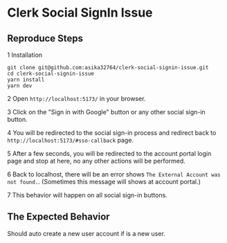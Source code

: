 # Clerk Social SignIn Issue

## Reproduce Steps

1 Installation

```shell
git clone git@github.com:asika32764/clerk-social-signin-issue.git
cd clerk-social-signin-issue
yarn install
yarn dev
```

2 Open `http://localhost:5173/` in your browser.

3 Click on the "Sign in with Google" button or any other social sign-in button.

4 You will be redirected to the social sign-in process and redirect back to `http://localhost:5173/#sso-callback` page.

5 After a few seconds, you will be redirected to the account portal login page and stop at here, no any other actions will be performed.

6 Back to localhost, there will be an error shows `The External Account was not found.`. (Sometimes this message will shows at account portal.)

7 This behavior will happen on all social sign-in buttons.

## The Expected Behavior

Should auto create a new user account if is a new user.
